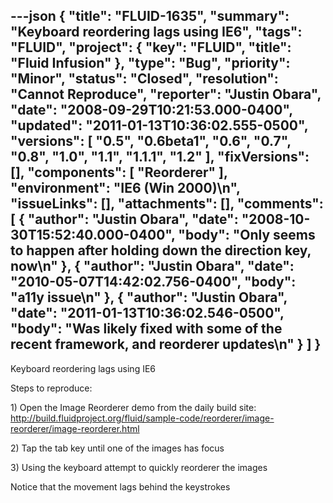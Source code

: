 ---json
{
  "title": "FLUID-1635",
  "summary": "Keyboard reordering lags using IE6",
  "tags": "FLUID",
  "project": {
    "key": "FLUID",
    "title": "Fluid Infusion"
  },
  "type": "Bug",
  "priority": "Minor",
  "status": "Closed",
  "resolution": "Cannot Reproduce",
  "reporter": "Justin Obara",
  "date": "2008-09-29T10:21:53.000-0400",
  "updated": "2011-01-13T10:36:02.555-0500",
  "versions": [
    "0.5",
    "0.6beta1",
    "0.6",
    "0.7",
    "0.8",
    "1.0",
    "1.1",
    "1.1.1",
    "1.2"
  ],
  "fixVersions": [],
  "components": [
    "Reorderer"
  ],
  "environment": "IE6 (Win 2000)\n",
  "issueLinks": [],
  "attachments": [],
  "comments": [
    {
      "author": "Justin Obara",
      "date": "2008-10-30T15:52:40.000-0400",
      "body": "Only seems to happen after holding down the direction key, now\n"
    },
    {
      "author": "Justin Obara",
      "date": "2010-05-07T14:42:02.756-0400",
      "body": "a11y issue\n"
    },
    {
      "author": "Justin Obara",
      "date": "2011-01-13T10:36:02.546-0500",
      "body": "Was likely fixed with some of the recent framework, and reorderer updates\n"
    }
  ]
}
---
Keyboard reordering lags using IE6

Steps to reproduce:

1\) Open the Image Reorderer demo from the daily build site:\
<http://build.fluidproject.org/fluid/sample-code/reorderer/image-reorderer/image-reorderer.html>

2\) Tap the tab key until one of the images has focus

3\) Using the keyboard attempt to quickly reorderer the images

Notice that the movement lags behind the keystrokes

        